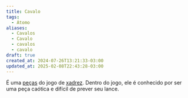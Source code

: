 ```yaml
---
title: Cavalo
tags:
  - Átomo
aliases:
  - Cavalos
  - Cavalo
  - cavalos
  - cavalo
draft: true
created_at: 2024-07-26T13:21:33-03:00
updated_at: 2025-02-08T22:43:28-03:00
---
```


É uma [peças](../../08/atomo/Xadrez_Pecas.md) do jogo de [xadrez](../../../08/06/atomo/Xadrez.md). Dentro do jogo, ele é conhecido por ser uma peça caótica e difícil de prever seu lance.